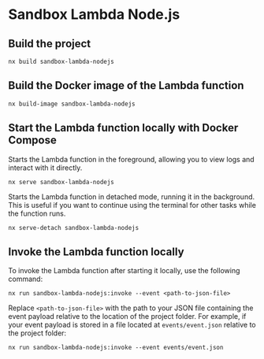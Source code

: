 # Sandbox Lambda Node.js

## Build the project

```console
nx build sandbox-lambda-nodejs
```

## Build the Docker image of the Lambda function

```console
nx build-image sandbox-lambda-nodejs
```

## Start the Lambda function locally with Docker Compose

Starts the Lambda function in the foreground, allowing you to view logs and interact with it
directly.

```console
nx serve sandbox-lambda-nodejs
```

Starts the Lambda function in detached mode, running it in the background. This is useful if you
want to continue using the terminal for other tasks while the function runs.

```console
nx serve-detach sandbox-lambda-nodejs
```

## Invoke the Lambda function locally

To invoke the Lambda function after starting it locally, use the following command:

```console
nx run sandbox-lambda-nodejs:invoke --event <path-to-json-file>
```

Replace `<path-to-json-file>` with the path to your JSON file containing the event payload relative
to the location of the project folder. For example, if your event payload is stored in a file
located at `events/event.json` relative to the project folder:

```console
nx run sandbox-lambda-nodejs:invoke --event events/event.json
```
